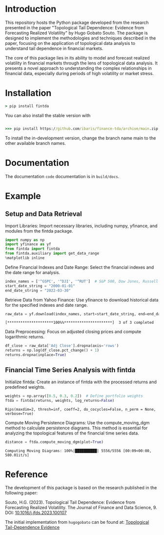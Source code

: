 # Introduction

This repository hosts the Python package developed from the research presented in the paper "Topological Tail Dependence: Evidence from Forecasting Realized Volatility" by Hugo Gobato Souto. The package is designed to implement the methodologies and techniques described in the paper, focusing on the application of topological data analysis to understand tail dependence in financial markets.

The core of this package lies in its ability to model and forecast realized volatility in financial markets through the lens of topological data analysis. It presents a novel approach to understanding the complex relationships in financial data, especially during periods of high volatility or market stress.

# Installation

```cmd
> pip install fintda
```

You can also install the stable version with

```cmd

>>> pip install https://github.com/ibaris/finance-tda/archive/main.zip

```

To install the in-development version, change the branch name main to the other available branch names.

# Documentation

The documentation `code` documentation is in `build/docs`.

# Example

## Setup and Data Retrieval

Import Libraries: Import necessary libraries, including numpy, yfinance, and modules from the fintda package.

```python
import numpy as np
import yfinance as yf
from fintda import fintda
from fintda.auxiliary import get_data_range
%matplotlib inline
```

Define Financial Indexes and Date Range: Select the financial indexes and the date range for analysis.

```python
index_names = ['^GSPC', '^DJI', '^RUT']  # S&P 500, Dow Jones, Russell 2000
start_date_string = "2000-01-01"
end_date_string = "2022-03-30"
```

Retrieve Data from Yahoo Finance: Use yfinance to download historical data for the specified indexes and date range.

```python
raw_data = yf.download(index_names, start=start_date_string, end=end_date_string)
```

```console
[*********************100%%**********************]  3 of 3 completed
```

Data Preprocessing: Focus on adjusted closing prices and compute logarithmic returns.

```python
df_close = raw_data['Adj Close'].dropna(axis='rows')
returns = np.log(df_close.pct_change() + 1)
returns.dropna(inplace=True)
```

## Financial Time Series Analysis with fintda

Initialize fintda: Create an instance of fintda with the processed returns and predefined weights.

```python
weights = np.array([0.5, 0.3, 0.2])  # Define portfolio weights
ftda = fintda(returns, weights, log_returns=False)
```

```console
Rips(maxdim=2, thresh=inf, coeff=2, do_cocycles=False, n_perm = None, verbose=True)
```

Compute Moving Persistence Diagrams: Use the compute_moving_dgm method to calculate persistence diagrams. This method is essential for analyzing the topological features of the financial time series data.

```python
distance = ftda.compute_moving_dgm(plot=True)
```

```console
Computing Moving Diagrams: 100%|██████████| 5556/5556 [00:09<00:00, 580.01it/s]
```

# Reference

The development of this package is based on the research published in the following paper:

Souto, H.G. (2023). Topological Tail Dependence: Evidence from Forecasting Realized Volatility. The Journal of Finance and Data Science, 9. DOI: [10.1016/j.jfds.2023.100107](https://doi.org/10.1016/j.jfds.2023.10010)

The initial implementation from `hugogobato` can be found at:
[Topological Tail-Dependence Evidence](https://github.com/hugogobato/Topological-Tail-Dependence-Evidence-from-Forecasting-Realized-Volatility?tab=readme-ov-file)
